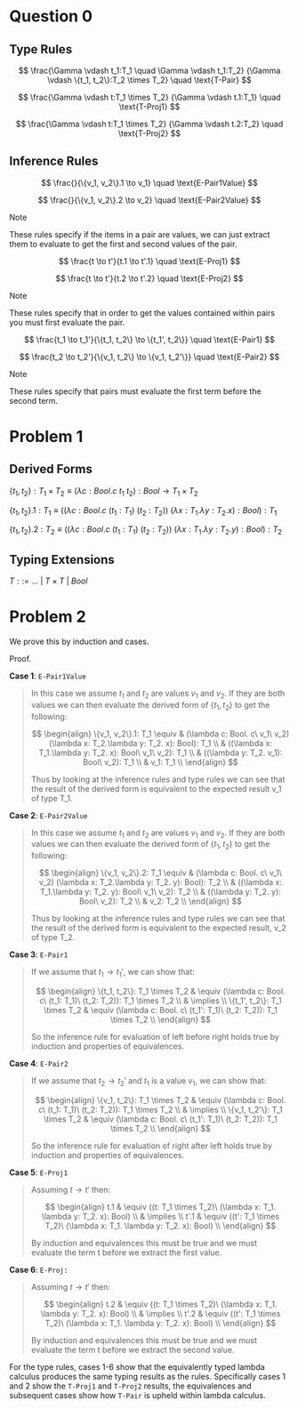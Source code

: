 # Question 0

## Type Rules

$$
\frac{\Gamma \vdash t_1:T_1 \quad \Gamma \vdash t_1:T_2}
{\Gamma \vdash \{t_1, t_2\}:T_2 \times T_2} \quad \text{T-Pair}
$$

$$
\frac{\Gamma \vdash t:T_1 \times T_2}
{\Gamma \vdash t.1:T_1} \quad \text{T-Proj1}
$$

$$
\frac{\Gamma \vdash t:T_1 \times T_2}
{\Gamma \vdash t.2:T_2} \quad \text{T-Proj2}
$$

## Inference Rules

$$
\frac{}{\{v_1, v_2\}.1 \to v_1} \quad \text{E-Pair1Value}
$$

$$
\frac{}{\{v_1, v_2\}.2 \to v_2} \quad \text{E-Pair2Value}
$$

> [!note]
> These rules specify if the items in a pair are values, we can just extract them to evaluate to get the first and second values of the pair.

$$
\frac{t \to t'}{t.1 \to t'.1} \quad \text{E-Proj1}
$$

$$
\frac{t \to t'}{t.2 \to t'.2} \quad \text{E-Proj2}
$$

> [!note]
> These rules specify that in order to get the values contained within pairs you must first evaluate the pair.

$$
\frac{t_1 \to t_1'}{\{t_1, t_2\} \to \{t_1', t_2\}} \quad \text{E-Pair1}
$$

$$
\frac{t_2 \to t_2'}{\{v_1, t_2\} \to \{v_1, t_2'\}} \quad \text{E-Pair2}
$$

> [!note]
> These rules specify that pairs must evaluate the first term before the second term.

# Problem 1

## Derived Forms

$\{t_1, t_2\}: T_1 \times T_2 \equiv (\lambda c: Bool. c\ t_{1}\ t_{2}): Bool \rightarrow T_1 \times T_2$ 

$\{t_1, t_2\}.1: T_1 \equiv ((\lambda c: Bool. c\ (t_1: T_1)\ (t_2: T_2))\ (\lambda x: T_1.\lambda y: T_2. x): Bool): T_1$

$\{t_1, t_2\}.2: T_2 \equiv ((\lambda c: Bool. c\ (t_1: T_1)\ (t_2: T_2))\ (\lambda x: T_1.\lambda y: T_2. y): Bool): T_2$

## Typing Extensions

$T ::=\ ...\ |\ T \times T\ |\ Bool$

# Problem 2

We prove this by induction and cases.

Proof.

**Case 1**: `E-Pair1Value`

> In this case we assume $t_1$ and $t_2$ are values $v_1$ and $v_2$. If they are both values we can then evaluate the derived form of $\{t_1, t_2\}$ to get the following:
>
> $$
> \begin{align}
> \{v_1, v_2\}.1: T_1 \equiv & (\lambda c: Bool. c\ v_1\ v_2) (\lambda x: T_2.\lambda y: T_2. x): Bool): T_1 \\
> & ((\lambda x: T_1.\lambda y: T_2. x): Bool\ v_1\ v_2): T_1 \\
> & ((\lambda y: T_2. v_1): Bool\ v_2): T_1 \\
> & v_1: T_1 \\
> \end{align}
> $$
>
> Thus by looking at the inference rules and type rules we can see that the result of the derived form is equivalent to the expected result v_1 of type T_1.

**Case 2**: `E-Pair2Value`

> In this case we assume $t_1$ and $t_2$ are values $v_1$ and $v_2$. If they are both values we can then evaluate the derived form of $\{t_1, t_2\}$ to get the following:
>
> $$
> \begin{align}
> \{v_1, v_2\}.2: T_1 \equiv & (\lambda c: Bool. c\ v_1\ v_2) (\lambda x: T_2.\lambda y: T_2. y): Bool): T_2 \\
> & ((\lambda x: T_1.\lambda y: T_2. y): Bool\ v_1\ v_2): T_2 \\
> & ((\lambda y: T_2. y): Bool\ v_2): T_2 \\
> & v_2: T_2 \\
> \end{align}
> $$
>
> Thus by looking at the inference rules and type rules we can see that the result of the derived form is equivalent to the expected result, v_2 of type T_2.

**Case 3**: `E-Pair1`

> If we assume that $t_1 \to t_1'$, we can show that:
> 
> $$
> \begin{align}
> \{t_1, t_2\}: T_1 \times T_2 & \equiv (\lambda c: Bool. c\ (t_1: T_1)\ (t_2: T_2)): T_1 \times T_2 \\ 
> & \implies \\
> \{t_1', t_2\}: T_1 \times T_2 & \equiv (\lambda c: Bool. c\ (t_1': T_1)\ (t_2: T_2)): T_1 \times T_2 \\ 
> \end{align}
> $$
> 
> So the inference rule for evaluation of left before right holds true by induction and properties of equivalences.

**Case 4**: `E-Pair2`

> If we assume that $t_2 \to t_2'$ and $t_1$ is a value $v_1$, we can show that:
> 
> $$
> \begin{align}
> \{v_1, t_2\}: T_1 \times T_2 & \equiv (\lambda c: Bool. c\ (t_1: T_1)\ (t_2: T_2)): T_1 \times T_2 \\ 
> & \implies \\
> \{v_1, t_2'\}: T_1 \times T_2 & \equiv (\lambda c: Bool. c\ (t_1': T_1)\ (t_2: T_2)): T_1 \times T_2 \\ 
> \end{align}
> $$
> 
> So the inference rule for evaluation of right after left holds true by induction and properties of equivalences.

**Case 5**: `E-Proj1`

> Assuming $t \to t'$ then:
> 
> $$
> \begin{align}
> t.1 & \equiv ((t: T_1 \times T_2)\ (\lambda x: T_1. \lambda y: T_2. x): Bool) \\
> & \implies \\
> t'.1 & \equiv ((t': T_1 \times T_2)\ (\lambda x: T_1. \lambda y: T_2. x): Bool) \\
> \end{align}
> $$
>
> By induction and equivalences this must be true and we must evaluate the term t before we extract the first value.

**Case 6**: `E-Proj:`

> Assuming $t \to t'$ then:
> 
> $$
> \begin{align}
> t.2 & \equiv ((t: T_1 \times T_2)\ (\lambda x: T_1. \lambda y: T_2. x): Bool) \\
> & \implies \\
> t'.2 & \equiv ((t': T_1 \times T_2)\ (\lambda x: T_1. \lambda y: T_2. x): Bool) \\
> \end{align}
> $$
>
> By induction and equivalences this must be true and we must evaluate the term t before we extract the second value.

For the type rules, cases 1-6 show that the equivalently typed lambda calculus produces the same typing results as the rules. Specifically cases 1 and 2 show the `T-Proj1` and `T-Proj2` results, the equivalences and subsequent cases show how `T-Pair` is upheld within lambda calculus.